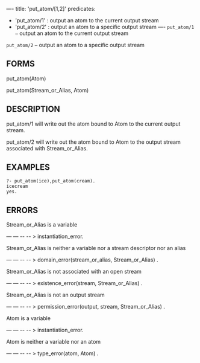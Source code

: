 —-
title: 'put_atom/[1,2]'
predicates:
 - 'put_atom/1' : output an atom to the current output stream
 - 'put_atom/2' : output an atom to a specific output stream
—-
`put_atom/1` `—` output an atom to the current output stream

`put_atom/2` `—` output an atom to a specific output stream


## FORMS

put_atom(Atom)

put_atom(Stream_or_Alias, Atom)


## DESCRIPTION

put_atom/1 will write out the atom bound to Atom to the current output stream.

put_atom/2 will write out the atom bound to Atom to the output stream associated with Stream_or_Alias.


## EXAMPLES

```
?- put_atom(ice),put_atom(cream).
icecream
yes.
```


## ERRORS

Stream_or_Alias is a variable

— — -- -- &gt; instantiation_error.

Stream_or_Alias is neither a variable nor a stream descriptor nor an alias

— — -- -- &gt; domain_error(stream_or_alias, Stream_or_Alias) .

Stream_or_Alias is not associated with an open stream

— — -- -- &gt; existence_error(stream, Stream_or_Alias) .

Stream_or_Alias is not an output stream

— — -- -- &gt; permission_error(output, stream, Stream_or_Alias) .

Atom is a variable

— — -- -- &gt; instantiation_error.

Atom is neither a variable nor an atom

— — -- -- &gt; type_error(atom, Atom) .

